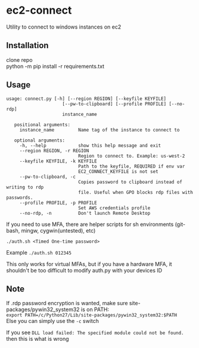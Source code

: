 # ec2-connect

Utility to connect to windows instances on ec2

## Installation
clone repo  
python -m pip install -r requirements.txt

## Usage
```
usage: connect.py [-h] [--region REGION] [--keyfile KEYFILE]
                     [--pw-to-clipboard] [--profile PROFILE] [--no-rdp]
                     instance_name
   
   positional arguments:
     instance_name         Name tag of the instance to connect to
   
   optional arguments:
     -h, --help            show this help message and exit
     --region REGION, -r REGION
                           Region to connect to. Example: us-west-2
     --keyfile KEYFILE, -k KEYFILE
                           Path to the keyfile, REQUIRED if env var
                           EC2_CONNECT_KEYFILE is not set
     --pw-to-clipboard, -c
                           Copies password to clipboard instead of writing to rdp
                           file. Useful when GPO blocks rdp files with passwords.
     --profile PROFILE, -p PROFILE
                           Set AWS credentials profile
     --no-rdp, -n          Don't launch Remote Desktop
```

If you need to use MFA, there are helper scripts for sh environments (git-bash, mingw, cygwin(untested), etc)

```
./auth.sh <Timed One-time password>
```
Example
`./auth.sh 012345`

This only works for virtual MFAs, but if you have a hardware MFA, it shouldn't be too difficult to modify auth.py with
 your devices ID

## Note
If .rdp password encryption is wanted, make sure site-packages/pywin32_system32 is on PATH:  
`export PATH=/c/Python27/Lib/site-packages/pywin32_system32:$PATH`  
Else you can simply use the `-c` switch

If you see `DLL load failed: The specified module could not be found.` then this is what is wrong
